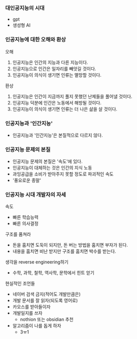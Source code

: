 
### 대인공지능의 시대
- gpt
- 생성형 AI 


### 인공지능에 대한 오해와 환상
오해
1. 인공지능은 인간의 지능과 다른 지능이다.
2. 인공지능으로 인간은 일자리를 빼앗길 것이다.
3. 인공지능이 의식이 생기면 인류는 멸망할 것이다.

환상
1. 인공지능은 인간이 지금까지 풀지 못했던 난제들을 풀어낼 것이다.
2. 인공지능 덕분에 인간은 노동에서 해방될 것이다.
3. 인공지능이 의식이 생기면 인류는 더 나은 삶을 살 것이다.


### 인공지능과 '인간지능'
- 인공지능과 '인간지능'은 본질적으로 다르지 않다.


### 인공지능 문제의 본질
- 인공지능 문제의 본질은 '속도'에 있다.
- 인공지능이 대체하는 것은 인간의 지식 노동
- 과잉공급을 소비가 받아주지 못할 정도로 파괴적인 속도
- '풍요로운 종말'

### 인공지능 시대 개발자의 자세
속도
- 빠른 학습능력
- 빠른 의사결정

구조를 품쳐라
- 돈을 훔치면 도둑이 되지만, 돈 버는 방법을 훔치면 부자가 된다.
- 내용을 훔치면 비난 받지만 구조를 훔치면 박수를 받는다.

생각을 reverse engineering하기
- 수학, 과학, 철학, 역사학, 문학에서 힌트 얻기

현실적인 조언들
- 네이버 검색 금지(적어도 개발만큼은)
- 개발 문서를 잘 읽자(되도록 영어로)
- 카오스를 받아들이자
- 개발일지를 쓰자
	- nothion 또는 obsidian 추천
- 알고리즘이 나를 돕게 하자
	- 3ㅠ1